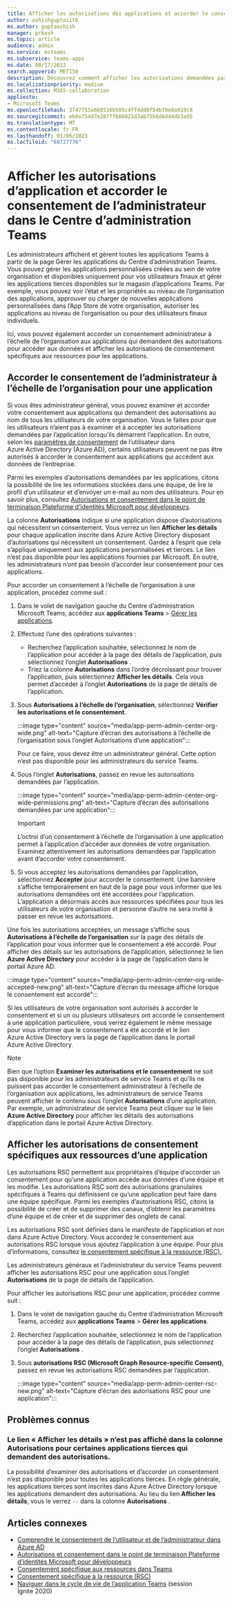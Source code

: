 ```yaml
---
title: Afficher les autorisations des applications et accorder le consentement administrateur dans le Centre d’administration Microsoft Teams
author: ashishguptaiitb
ms.author: guptaashish
manager: prkosh
ms.topic: article
audience: admin
ms.service: msteams
ms.subservice: teams-apps
ms.date: 08/17/2022
search.appverid: MET150
description: Découvrez comment afficher les autorisations demandées par les applications et accorder le consentement administrateur aux applications dans la page Gérer les applications du Centre d’administration Microsoft Teams.
ms.localizationpriority: medium
ms.collection: M365-collaboration
appliesto:
- Microsoft Teams
ms.openlocfilehash: 3f47755a668516b505c4ff4dd0f54bf9e8a919c8
ms.sourcegitcommit: eb0e754d7e2877f686021d3ab75b6d8d44db3a95
ms.translationtype: MT
ms.contentlocale: fr-FR
ms.lasthandoff: 01/06/2023
ms.locfileid: "69727776"
---
```

# <a name="view-app-permissions-and-grant-admin-consent-in-teams-admin-center"></a>Afficher les autorisations d’application et accorder le consentement de l’administrateur dans le Centre d’administration Teams

Les administrateurs affichent et gèrent toutes les applications Teams à partir de la page Gérer les applications du Centre d’administration Teams. Vous pouvez gérer les applications personnalisées créées au sein de votre organisation et disponibles uniquement pour vos utilisateurs finaux et gérer les applications tierces disponibles sur le magasin d’applications Teams. Par exemple, vous pouvez voir l’état et les propriétés au niveau de l’organisation des applications, approuver ou charger de nouvelles applications personnalisées dans l’App Store de votre organisation, autoriser les applications au niveau de l’organisation ou pour des utilisateurs finaux individuels.

Ici, vous pouvez également accorder un consentement administrateur à l’échelle de l’organisation aux applications qui demandent des autorisations pour accéder aux données et afficher les autorisations de consentement spécifiques aux ressources pour les applications.

## <a name="grant-org-wide-admin-consent-to-an-app"></a>Accorder le consentement de l’administrateur à l’échelle de l’organisation pour une application

Si vous êtes administrateur général, vous pouvez examiner et accorder votre consentement aux applications qui demandent des autorisations au nom de tous les utilisateurs de votre organisation. Vous le faites pour que les utilisateurs n’aient pas à examiner et à accepter les autorisations demandées par l’application lorsqu’ils démarrent l’application. En outre, selon les [paramètres de consentement](/azure/active-directory/manage-apps/configure-user-consent) de l’utilisateur dans Azure Active Directory (Azure AD), certains utilisateurs peuvent ne pas être autorisés à accorder le consentement aux applications qui accèdent aux données de l’entreprise.

Parmi les exemples d’autorisations demandées par les applications, citons la possibilité de lire les informations stockées dans une équipe, de lire le profil d’un utilisateur et d’envoyer un e-mail au nom des utilisateurs. Pour en savoir plus, consultez [Autorisations et consentement dans le point de terminaison Plateforme d’identités Microsoft pour développeurs](/azure/active-directory/develop/v2-permissions-and-consent).

La colonne **Autorisations** indique si une application dispose d’autorisations qui nécessitent un consentement. Vous verrez un lien **Afficher les détails** pour chaque application inscrite dans Azure Active Directory disposant d’autorisations qui nécessitent un consentement. Gardez à l’esprit que cela s’applique uniquement aux applications personnalisées et tierces. Le lien n’est pas disponible pour les applications fournies par Microsoft. En outre, les administrateurs n’ont pas besoin d’accorder leur consentement pour ces applications.

Pour accorder un consentement à l’échelle de l’organisation à une application, procédez comme suit :

1. Dans le volet de navigation gauche du Centre d’administration Microsoft Teams, accédez aux **applications Teams** > [Gérer les applications](https://admin.teams.microsoft.com/policies/manage-apps).

1. Effectuez l’une des opérations suivantes :
    * Recherchez l’application souhaitée, sélectionnez le nom de l’application pour accéder à la page des détails de l’application, puis sélectionnez l’onglet **Autorisations** .
    * Triez la colonne **Autorisations** dans l’ordre décroissant pour trouver l’application, puis sélectionnez **Afficher les détails**. Cela vous permet d’accéder à l’onglet **Autorisations** de la page de détails de l’application.

1. Sous **Autorisations à l’échelle de l’organisation**, sélectionnez **Vérifier les autorisations et le consentement**.

    :::image type="content" source="media/app-perm-admin-center-org-wide.png" alt-text="Capture d’écran des autorisations à l’échelle de l’organisation sous l’onglet Autorisations d’une application":::

    Pour ce faire, vous devez être un administrateur général. Cette option n’est pas disponible pour les administrateurs du service Teams.

1. Sous l’onglet **Autorisations**, passez en revue les autorisations demandées par l’application.

    :::image type="content" source="media/app-perm-admin-center-org-wide-permissions.png" alt-text="Capture d’écran des autorisations demandées par une application":::

    > [!IMPORTANT]
    > L’octroi d’un consentement à l’échelle de l’organisation à une application permet à l’application d’accéder aux données de votre organisation. Examinez attentivement les autorisations demandées par l’application avant d’accorder votre consentement.

1. Si vous acceptez les autorisations demandées par l’application, sélectionnez **Accepter** pour accorder le consentement. Une bannière s’affiche temporairement en haut de la page pour vous informer que les autorisations demandées ont été accordées pour l’application. L’application a désormais accès aux ressources spécifiées pour tous les utilisateurs de votre organisation et personne d’autre ne sera invité à passer en revue les autorisations.

Une fois les autorisations acceptées, un message s’affiche sous **Autorisations à l’échelle de l’organisation** sur la page des détails de l’application pour vous informer que le consentement a été accordé. Pour afficher des détails sur les autorisations de l’application, sélectionnez le lien **Azure Active Directory** pour accéder à la page de l’application dans le portail Azure AD.

:::image type="content" source="media/app-perm-admin-center-org-wide-accepted-new.png" alt-text="Capture d’écran du message affiché lorsque le consentement est accordé":::

Si les utilisateurs de votre organisation sont autorisés à accorder le consentement et si un ou plusieurs utilisateurs ont accordé le consentement à une application particulière, vous verrez également le même message pour vous informer que le consentement a été accordé et le lien Azure Active Directory vers la page de l’application dans le portail Azure Active Directory.

> [!NOTE]
> Bien que l’option **Examiner les autorisations et le consentement** ne soit pas disponible pour les administrateurs de service Teams et qu’ils ne puissent pas accorder le consentement administrateur à l’échelle de l’organisation aux applications, les administrateurs de service Teams peuvent afficher le contenu sous l’onglet **Autorisations** d’une application. Par exemple, un administrateur de service Teams peut cliquer sur le lien **Azure Active Directory** pour afficher les détails des autorisations d’application dans le portail Azure Active Directory.

## <a name="view-resource-specific-consent-permissions-of-an-app"></a>Afficher les autorisations de consentement spécifiques aux ressources d’une application

Les autorisations RSC permettent aux propriétaires d’équipe d’accorder un consentement pour qu’une application accède aux données d’une équipe et les modifie. Les autorisations RSC sont des autorisations granulaires spécifiques à Teams qui définissent ce qu’une application peut faire dans une équipe spécifique. Parmi les exemples d’autorisations RSC, citons la possibilité de créer et de supprimer des canaux, d’obtenir les paramètres d’une équipe et de créer et de supprimer des onglets de canal.

Les autorisations RSC sont définies dans le manifeste de l’application et non dans Azure Active Directory. Vous accordez le consentement aux autorisations RSC lorsque vous ajoutez l’application à une équipe. Pour plus d’informations, consultez [le consentement spécifique à la ressource (RSC).](/microsoftteams/platform/graph-api/rsc/resource-specific-consent)

Les administrateurs généraux et l’administrateur du service Teams peuvent afficher les autorisations RSC pour une application sous l’onglet **Autorisations** de la page de détails de l’application.

Pour afficher les autorisations RSC pour une application, procédez comme suit :

1. Dans le volet de navigation gauche du Centre d’administration Microsoft Teams, accédez aux **applications Teams** > **Gérer les applications**.
1. Recherchez l’application souhaitée, sélectionnez le nom de l’application pour accéder à la page des détails de l’application, puis sélectionnez l’onglet **Autorisations** .
1. Sous **autorisations RSC (Microsoft Graph Resource-specific Consent),** passez en revue les autorisations RSC demandées par l’application.

    :::image type="content" source="media/app-perm-admin-center-rsc-new.png" alt-text="Capture d’écran des autorisations RSC pour une application":::

## <a name="known-issues"></a>Problèmes connus

### <a name="the-view-details-link-isnt-displayed-in-the-permissions-column-for-some-third-party-apps-that-request-permissions"></a>Le lien « Afficher les détails » n’est pas affiché dans la colonne Autorisations pour certaines applications tierces qui demandent des autorisations.

La possibilité d’examiner des autorisations et d’accorder un consentement n’est pas disponible pour toutes les applications tierces. En règle générale, les applications tierces sont inscrites dans Azure Active Directory lorsque les applications demandent des autorisations. Au lieu du lien **Afficher les détails**, vous le verrez `--` dans la colonne **Autorisations** .

## <a name="related-articles"></a>Articles connexes

* [Comprendre le consentement de l’utilisateur et de l’administrateur dans Azure AD](/azure/active-directory/manage-apps/user-admin-consent-overview)
* [Autorisations et consentement dans le point de terminaison Plateforme d’identités Microsoft pour développeurs](/azure/active-directory/develop/v2-permissions-and-consent)
* [Consentement spécifique aux ressources dans Teams](resource-specific-consent.md)
* [Consentement spécifique à la ressource (RSC)](/microsoftteams/platform/graph-api/rsc/resource-specific-consent)
* [Naviguer dans le cycle de vie de l’application Teams](https://aka.ms/PR132) (session Ignite 2020)
